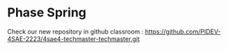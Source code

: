 # Phase Spring
Check our new repository in github classroom  :  https://github.com/PIDEV-4SAE-2223/4sae4-techmaster-techmaster.git

